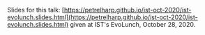Slides for this talk: [https://petrelharp.github.io/ist-oct-2020/ist-evolunch.slides.html](https://petrelharp.github.io/ist-oct-2020/ist-evolunch.slides.html)
given at IST's EvoLunch, October 28, 2020.

